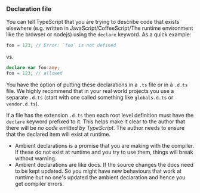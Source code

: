 ### Declaration file
You can tell TypeScript that you are trying to describe code that exists elsewhere (e.g. written in JavaScript/CoffeeScript/The runtime environment like the browser or nodejs) using the `declare` keyword. As a quick example:

```ts
foo = 123; // Error: `foo` is not defined
```
vs.
```ts
declare var foo:any;
foo = 123; // allowed
```

You have the option of putting these declarations in a `.ts` file or in a `.d.ts` file. We highly recommend that in your real world projects you use a separate `.d.ts` (start with one called something like `globals.d.ts` or `vendor.d.ts`).

If a file has the extension `.d.ts` then each root level definition must have the `declare` keyword prefixed to it. This helps make it clear to the author that there will be *no code emitted by TypeScript*. The author needs to ensure that the declared item will exist at runtime.

>
* Ambient declarations is a promise that you are making with the compiler. If these do not exist at runtime and you try to use them, things will break without warning.
* Ambient declarations are like docs. If the source changes the docs need to be kept updated. So you might have new behaviours that work at runtime but no one's updated the ambient declaration and hence you get compiler errors.
